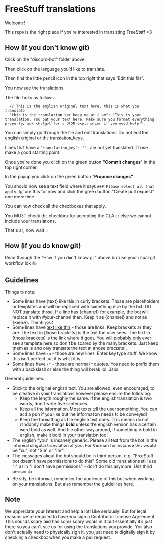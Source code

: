 # FreeStuff translations

Welcome!

This repo is the right place if you're interested in translating FreeStuff <3


## How (if you don't know git)

Click on the "discord-bot" folder above.

Then click on the language you'd like to translate.

Then find the little pencil icon in the top right that says "Edit this file".

You now see the translations.

The file looks as follows

```jsonc
  // This is the english original text here, this is what you translate
  "this_is_the_translation_key_keep_me_as_i_am": "This is your translation. You put your text here. Make sure you format everything properly, ask chatgpt for a JSON explanation if you need help!",
```

You can simply go through the file and edit translations. Do not edit the english original or the translation_keys.

Lines that have a `"translation_key": "",` are not yet translated. Those make a good starting point.

Once you're done you click on the green button **"Commit changes"** in the top right corner.

In the popup you click on the green button **"Propose changes"**.

You should now see a text field where it says `### Please select all that apply`. Ignore this for now and click the green button "Create pull request" one more time.

You can now check all the checkboxes that apply.

You MUST check the checkbox for accepting the CLA or else we cannot include your translations.

That's all, now wait :)


## How (if you do know git)

Read through the "How if you don't know git" above but use your usual git workflow idk :+1:


## Guidelines

Things to note:
- Some lines have {text} like this in curly brackets. Those are placeholders or templates and will be replaced with something else by the bot. DO NOT translate those. If a line has {channel} for example, the bot will replace it with #your-channel then. Keep it as {channel} and not as {канал}. Thank you!
- Some lines have [text like this]({owo}) - those are links. Keep brackets as they are. The text in [those brackets] is the text the user sees. The text in (those brackets) is the link where it goes. You will probably only ever see a template here so don't be scared by the many brackets. Just keep them as is and only translate the text in [those brackets].
- Some lines have `\n` - those are new lines. Enter key type stuff. We know this isn't perfect but it is what it is.
- Some lines have `\"` - those are normal `"` quotes. You need to prefix them with a backslash or else the thing will break lol. Json.

General guidelines:
- Stick to the original english text. You are allowed, even encouraged, to be creative in your translations however please ensure the following:
  * Keep the length roughly the same. If the english translation is two words, don't write five sentences.
  * Keep all the information. Most texts tell the user something. You can add a pun if you like but the information needs to be conveyed!
  * Keep the formatting as the english text does. This means do not randomly make things **bold** unless the english version has a certain word bold as well. And the other way around, if something is bold in english, make it bold in your translation too!
- The english "you" is insanely generic. Phrase all text from the bot in the informal singular translation of you. For German for instance this would be "du", not "Sie" or "Ihr".
- The messages about the bot should be in third person, e.g. "FreeStuff bot doesn't have permissions to do this". Some old translations still use "I" as in "I don't have permissions" - don't do this anymore. Use third person :+1:
- Be silly, be informal, remember the audience of this bot when working on your translations. But also remember the guidelines here.


## Note

We appreciate your interest and help a lot! Like seriously! But for legal reasons we're required to have you sign a Contributor License Agreement.
This sounds scary and has some scary words in it but essentially it's just there so you can't sue us for using the translations you provide.
You also don't actually need to physically sign it, you just need to digitally sign it by checking a checkbox when you make a pull request.


